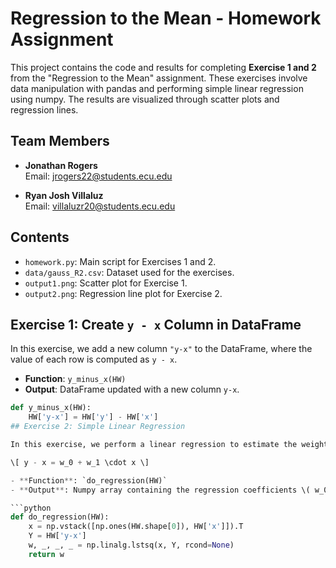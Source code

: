 # Regression to the Mean - Homework Assignment

This project contains the code and results for completing **Exercise 1 and 2** from the "Regression to the Mean" assignment. These exercises involve data manipulation with pandas and performing simple linear regression using numpy. The results are visualized through scatter plots and regression lines.

## Team Members

- **Jonathan Rogers**  
  Email: jrogers22@students.ecu.edu

- **Ryan Josh Villaluz**  
  Email: villaluzr20@students.ecu.edu

## Contents

- `homework.py`: Main script for Exercises 1 and 2.
- `data/gauss_R2.csv`: Dataset used for the exercises.
- `output1.png`: Scatter plot for Exercise 1.
- `output2.png`: Regression line plot for Exercise 2.

## Exercise 1: Create `y - x` Column in DataFrame

In this exercise, we add a new column `"y-x"` to the DataFrame, where the value of each row is computed as `y - x`.

- **Function**: `y_minus_x(HW)`
- **Output**: DataFrame updated with a new column `y-x`.

```python
def y_minus_x(HW):
    HW['y-x'] = HW['y'] - HW['x']
## Exercise 2: Simple Linear Regression

In this exercise, we perform a linear regression to estimate the weights \( w_0 \) and \( w_1 \) for the equation:

\[ y - x = w_0 + w_1 \cdot x \]

- **Function**: `do_regression(HW)`
- **Output**: Numpy array containing the regression coefficients \( w_0 \) and \( w_1 \).

```python
def do_regression(HW):
    x = np.vstack([np.ones(HW.shape[0]), HW['x']]).T
    Y = HW['y-x']
    w, _, _, _ = np.linalg.lstsq(x, Y, rcond=None)
    return w
